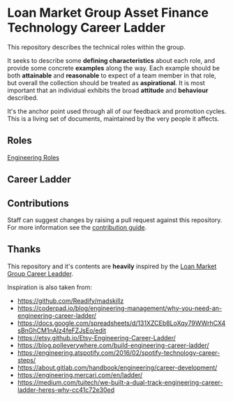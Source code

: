 # Loan Market Group Asset Finance Technology Career Ladder

This repository describes the technical roles within the group.

It seeks to describe some **defining characteristics** about each role, and provide some concrete **examples** along the way. Each example should be both **attainable** and **reasonable** to expect of a team member in that role, but overall the collection should be treated as **aspirational**. It is most important that an individual exhibits the broad **attitude** and **behaviour** described.

It's the anchor point used through all of our feedback and promotion cycles. This is a living set of documents, maintained by the very people it affects.

## Roles

[Engineering Roles](Engineering.md)

## Career Ladder

## Contributions

Staff can suggest changes by raising a pull request against this repository. For more information see the [contribution guide](CONTRIBUTING.md).

## Thanks

This repository and it's contents are **heavily** inspired by the [Loan Market Group Career Leadder](https://github.com/loanmarket/career-ladder).

Inspiration is also taken from:

- https://github.com/Readify/madskillz
- https://coderpad.io/blog/engineering-management/why-you-need-an-engineering-career-ladder/
- https://docs.google.com/spreadsheets/d/131XZCEb8LoXqy79WWrhCX4sBnGhCM1nAIz4feFZJsEo/edit
- https://etsy.github.io/Etsy-Engineering-Career-Ladder/
- https://blog.polleverywhere.com/build-engineering-career-ladder/
- https://engineering.atspotify.com/2016/02/spotify-technology-career-steps/
- https://about.gitlab.com/handbook/engineering/career-development/
- https://engineering.mercari.com/en/ladder/
- https://medium.com/tuitech/we-built-a-dual-track-engineering-career-ladder-heres-why-cc41c72e30ed
